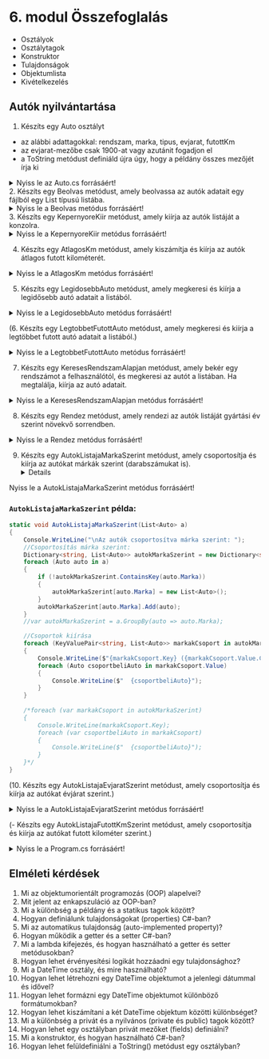 # 6. modul Összefoglalás

- Osztályok
- Osztálytagok
- Konstruktor
- Tulajdonságok
- Objektumlista
- Kivételkezelés

## Autók nyilvántartása
1. Készíts egy Auto osztályt
  - az alábbi adattagokkal: rendszam, marka, tipus, evjarat, futottKm
  - az evjarat-mezőbe csak 1900-at vagy azutánit fogadjon el
  - a ToString metódust definiáld újra úgy, hogy a példány összes mezőjét írja ki

<details>
<summary>Nyiss le az Auto.cs forrásáért!</summary>

### `Auto.cs` példa:
```c#
class Auto
    {
        string _rendszam;
        string _marka;
        string _tipus;
        int _evjarat;
        int _futottKm;

        public Auto(string rendszam, string marka, string tipus, int evjarat, int futottKm)
        {
            Rendszam = rendszam;
            Marka = marka;
            Tipus = tipus;
            Evjarat = evjarat;
            FutottKm = futottKm;
        }

        public string Rendszam { get => _rendszam; set => _rendszam = value; }
        public string Marka { get => _marka; set => _marka = value; }
        public string Tipus { get => _tipus; set => _tipus = value; }
        public int Evjarat {
            get => _evjarat;
            set
            {
                if (value>=1900 && value<=DateTime.Now.Year)
                {
                    _evjarat = value;
                }
                else
                {
                    throw new ArgumentException("Az évjárat kívül esik a megadható tartományon");
                }
            }
        }
        public int FutottKm { get => _futottKm; set => _futottKm = value; }

        public override string ToString()
        {
            return $"{this.Rendszam}, {this.Marka}, {this.Tipus}, {this.Evjarat}, {this.FutottKm}";
        }
    }
}
```
</details>
2. Készíts egy Beolvas metódust, amely beolvassa az autók adatait egy fájlból egy List<Auto> típusú listába.
<details>
<summary>Nyiss le a Beolvas metódus forrásáért!</summary>

### `Beolvas` példa:
```c#
/// <summary>
/// Beolvassa a fájl sorait listában Auto példányokba
/// </summary>
static List<Auto> Beolvas()
{
    List<Auto> a = new List<Auto>();
    try
    {
        using (StreamReader sr = new StreamReader("autok.csv", Encoding.UTF8))
        {
            string sor;
            while ((sor = sr.ReadLine()) != null)
            {
                string[] seged = sor.Split(',');
                a.Add(new Auto(seged[0], seged[1], seged[2], Convert.ToInt32(seged[3]), Convert.ToInt32(seged[4])));
            }
        }
    }
    catch (Exception ex)
    {
        Console.WriteLine($"Hiba: {ex.Message}");
        Console.ReadKey();
        Environment.Exit(1);
    }
    return a;
}
```
</details>
3. Készíts egy KepernyoreKiir metódust, amely kiírja az autók listáját a konzolra.
<details>
<summary>Nyiss le a KepernyoreKiir metódus forrásáért!</summary>

### `KepernyoreKiir` példa:
```c#
/// <summary>
/// Kiírja képernyőre az autok lista tartalmat
/// </summary>
/// <param name="a">autok</param>
/// <param name="cim">rendezés előtt vagy után</param>
static void KepernyoreKiir(List<Auto> a, string cim)
{
    Console.WriteLine($"\n{cim}");
    foreach (Auto auto in a)
    {
        Console.WriteLine(auto);
    }
   
    //a.ForEach(x => Console.WriteLine(x));
}
```
</details>

4. Készíts egy AtlagosKm metódust, amely kiszámítja és kiírja az autók átlagos futott kilométerét.
<details>
<summary>Nyiss le a AtlagosKm metódus forrásáért!</summary>

### `AtlagosKm` példa:
```c#
static void AtlagosKm(List<Auto> a)
{
    double osszeg = 0;
    foreach (Auto auto in a)
    {
        osszeg += auto.FutottKm;
    }
    double atlag = osszeg / a.Count();
    //double atlag = a.Average(auto => auto.FutottKm);
    Console.WriteLine($"Az autók átlagos futott km: {atlag:f2}");
}
```
</details>

5. Készíts egy LegidosebbAuto metódust, amely megkeresi és kiírja a legidősebb autó adatait a listából.
<details>
<summary>Nyiss le a LegidosebbAuto metódus forrásáért!</summary>

### `LegidosebbAuto` példa:
```c#
static void LegidosebbAuto(List<Auto> a)
{
    //Auto legidosebbAuto = a.MinBy(auto => auto.Evjarat);
    Auto legidosebbAuto = a.OrderBy(auto => auto.Evjarat).FirstOrDefault();
    Console.WriteLine($"\nLegidősebb autó adatai: {legidosebbAuto}");
}
```
</details>

(6. Készíts egy LegtobbetFutottAuto metódust, amely megkeresi és kiírja a legtöbbet futott autó adatait a listából.)
<details>
<summary>Nyiss le a LegtobbetFutottAuto metódus forrásáért!</summary>

### `LegtobbetFutottAuto` példa:
```c#
static void LegtobbetFutottAuto(List<Auto> a)
{
    //Auto legtobbetFutottAuto = a.MaxBy(auto => auto.FutottKm);
    Auto legtobbetFutottAuto = a.OrderByDescending(auto => auto.FutottKm).FirstOrDefault();
    Console.WriteLine($"\nLegtöbett futott km autó adatai: {legtobbetFutottAuto}");
}
```
</details>


7. Készíts egy KeresesRendszamAlapjan metódust, amely bekér egy rendszámot a felhasználótól, és megkeresi az autót a listában. Ha megtalálja, kiírja az autó adatait.
<details>
<summary>Nyiss le a KeresesRendszamAlapjan metódus forrásáért!</summary>

### `KeresesRendszamAlapjan` példa:
```c#
static void KeresesRendszamAlapjan(List<Auto> a)
{
    Console.Write("Kérem a rendszámot: ");
    string keresesRendszam = Console.ReadLine();
    Auto megtalaltAuto = null;
    foreach (Auto auto in a)
    {
        if (auto.Rendszam.Equals(keresesRendszam, StringComparison.OrdinalIgnoreCase))
        {
            megtalaltAuto = auto;
            break;
        }
    }
    if (megtalaltAuto == null)
    {
        Console.WriteLine("Nincs ilyen adat");
    }
    else
    {
        Console.WriteLine(megtalaltAuto);
    }
}
```
</details>

8. Készíts egy Rendez metódust, amely rendezi az autók listáját gyártási év szerint növekvő sorrendben.
<details>
<summary>Nyiss le a Rendez metódus forrásáért!</summary>

### `Rendez` példa:
```c#
static void Rendez(List<Auto> a)
{
    for (int i = 0; i < a.Count-1; i++)
    {
        for (int j = i+1; j < a.Count; j++)
        {
            if (a[i].Evjarat > a[j].Evjarat)
            {
                Auto seged = a[i];
                a[i] = a[j];
                a[j] = seged;
            }
        }
    }
}
```
</details>

 9. Készíts egy AutokListajaMarkaSzerint metódust, amely csoportosítja és kiírja az autókat márkák szerint (darabszámukat is).
     <details>
<summary>Nyiss le a AutokListajaMarkaSzerint metódus forrásáért!</summary>

### `AutokListajaMarkaSzerint` példa:
```c#
static void AutokListajaMarkaSzerint(List<Auto> a)
{
    Console.WriteLine("\nAz autók csoportosítva márka szerint: ");
    //Csoportosítás márka szerint:
    Dictionary<string, List<Auto>> autokMarkaSzerint = new Dictionary<string, List<Auto>>();
    foreach (Auto auto in a)
    {
        if (!autokMarkaSzerint.ContainsKey(auto.Marka))
        {
            autokMarkaSzerint[auto.Marka] = new List<Auto>();
        }
        autokMarkaSzerint[auto.Marka].Add(auto);
    }
    //var autokMarkaSzerint = a.GroupBy(auto => auto.Marka);

    //Csoportok kiírása
    foreach (KeyValuePair<string, List<Auto>> markakCsoport in autokMarkaSzerint)
    {
        Console.WriteLine($"{markakCsoport.Key} ({markakCsoport.Value.Count()}db)");
        foreach (Auto csoportbeliAuto in markakCsoport.Value)
        {
            Console.WriteLine($"  {csoportbeliAuto}");
        }
    }
   
    /*foreach (var markakCsoport in autokMarkaSzerint)
    {
        Console.WriteLine(markakCsoport.Key);
        foreach (var csoportbeliAuto in markakCsoport)
        {
            Console.WriteLine($"  {csoportbeliAuto}");
        }
    }*/
}
```
</details>
  
(10. Készíts egy AutokListajaEvjaratSzerint metódust, amely csoportosítja és kiírja az autókat évjárat szerint.)
<details>
<summary>Nyiss le a AutokListajaEvjaratSzerint metódus forrásáért!</summary>

### `AutokListajaEvjaratSzerint` példa:
```c#
static void AutokListajaEvjaratSzerint(List<Auto> a)
{
    Console.WriteLine("\nAz autók csoportosítva évjárat szerint: ");
    //Csoportosítás márka szerint:
    var autokEvjaratSzerint = a.GroupBy(auto => auto.Evjarat);

    //Csoportok kiírása
    foreach (var evjaratCsoport in autokEvjaratSzerint)
    {
        Console.WriteLine(evjaratCsoport.Key);
        foreach (var csoportbeliAuto in evjaratCsoport)
        {
            Console.WriteLine($"  {csoportbeliAuto}");
        }
    }
}
```
</details>

(- Készíts egy AutokListajaFutottKmSzerint metódust, amely csoportosítja és kiírja az autókat futott kilométer szerint.)



<details>
<summary>Nyiss le a Program.cs forrásáért!</summary>

### `Program.cs` példa:
```c#
static void Main(string[] args){
    List<Auto> autok = Beolvas();
    KepernyoreKiir(autok, "Rendezés előtt");
    Rendez(autok);
    KepernyoreKiir(autok, "Rendezés után");
    LegidosebbAuto(autok);
    LegtobbetFutottAuto(autok);
    KeresesRendszamAlapjan(autok);
    AtlagosKm(autok);
    AutokListajaMarkaSzerint(autok);
    AutokListajaEvjaratSzerint(autok);

    Console.WriteLine("Nyomj egy billentyűt a kilépéshez");
    Console.ReadKey();
}    

```
</details>


## Elméleti kérdések
1. Mi az objektumorientált programozás (OOP) alapelvei?
2. Mit jelent az enkapszuláció az OOP-ban?
3. Mi a különbség a példány és a statikus tagok között?
4. Hogyan definiálunk tulajdonságokat (properties) C#-ban?
5. Mi az automatikus tulajdonság (auto-implemented property)?
6. Hogyan működik a getter és a setter C#-ban?
7. Mi a lambda kifejezés, és hogyan használható a getter és setter metódusokban?
8. Hogyan lehet érvényesítési logikát hozzáadni egy tulajdonsághoz?
9. Mi a DateTime osztály, és mire használható?
10. Hogyan lehet létrehozni egy DateTime objektumot a jelenlegi dátummal és idővel?
11. Hogyan lehet formázni egy DateTime objektumot különböző formátumokban?
12. Hogyan lehet kiszámítani a két DateTime objektum közötti különbséget?
13. Mi a különbség a privát és a nyilvános (private és public) tagok között?
14. Hogyan lehet egy osztályban privát mezőket (fields) definiálni?
15. Mi a konstruktor, és hogyan használható C#-ban?
16. Hogyan lehet felüldefiniálni a ToString() metódust egy osztályban?
